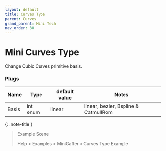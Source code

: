 ```yaml
---
layout: default
title: Curves Type
parent: Curves
grand_parent: Mini Tech
nav_order: 30
---
```


# Mini Curves Type

Change Cubic Curves primitive basis.

### Plugs

| Name  | Type     | default value | Notes                                |
|-------|----------|---------------|--------------------------------------|
| Basis | int enum | linear        | linear, bezier, Bspline & CatmullRom |

{: .note-title }
> Example Scene
>
> Help > Examples > MiniGaffer > Curves Type Example
> 
